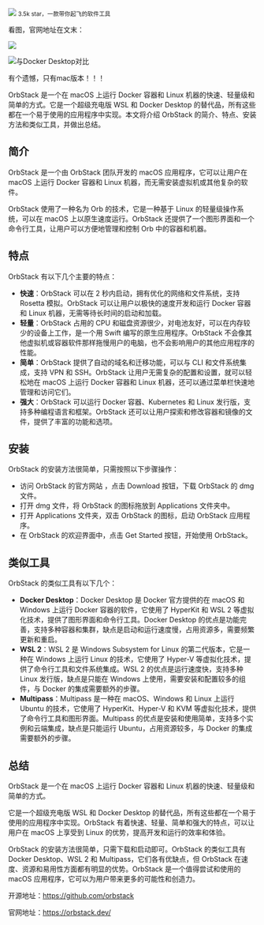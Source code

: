 <img src="/assets/image/240114-让OrbStack带飞-1.png" style="max-width: 70%; height: auto;">
<small>3.5k star，一款带你起飞的软件工具</small>


看图，官网地址在文末：

![](/assets/image/240114-让OrbStack带飞-1.png)

![与Docker Desktop对比](/assets/image/240114-让OrbStack带飞-2.gif)

有个遗憾，只有mac版本！！！

OrbStack 是一个在 macOS 上运行 Docker 容器和 Linux 机器的快速、轻量级和简单的方式。它是一个超级充电版 WSL 和 Docker Desktop 的替代品，所有这些都在一个易于使用的应用程序中实现。本文将介绍 OrbStack 的简介、特点、安装方法和类似工具，并做出总结。

## 简介
OrbStack 是一个由 OrbStack 团队开发的 macOS 应用程序，它可以让用户在 macOS 上运行 Docker 容器和 Linux 机器，而无需安装虚拟机或其他复杂的软件。

OrbStack 使用了一种名为 Orb 的技术，它是一种基于 Linux 的轻量级操作系统，可以在 macOS 上以原生速度运行。OrbStack 还提供了一个图形界面和一个命令行工具，让用户可以方便地管理和控制 Orb 中的容器和机器。

## 特点
OrbStack 有以下几个主要的特点：

- **快速**：OrbStack 可以在 2 秒内启动，拥有优化的网络和文件系统，支持 Rosetta 模拟。OrbStack 可以让用户以极快的速度开发和运行 Docker 容器和 Linux 机器，无需等待长时间的启动和加载。
- **轻量**：OrbStack 占用的 CPU 和磁盘资源很少，对电池友好，可以在内存较少的设备上工作，是一个用 Swift 编写的原生应用程序。OrbStack 不会像其他虚拟机或容器软件那样拖慢用户的电脑，也不会影响用户的其他应用程序的性能。
- **简单**：OrbStack 提供了自动的域名和迁移功能，可以与 CLI 和文件系统集成，支持 VPN 和 SSH。OrbStack 让用户无需复杂的配置和设置，就可以轻松地在 macOS 上运行 Docker 容器和 Linux 机器，还可以通过菜单栏快速地管理和访问它们。
- **强大**：OrbStack 可以运行 Docker 容器、Kubernetes 和 Linux 发行版，支持多种编程语言和框架。OrbStack 还可以让用户探索和修改容器和镜像的文件，提供了丰富的功能和选项。

## 安装
OrbStack 的安装方法很简单，只需按照以下步骤操作：

- 访问 OrbStack 的官方网站 ，点击 Download 按钮，下载 OrbStack 的 dmg 文件。
- 打开 dmg 文件，将 OrbStack 的图标拖放到 Applications 文件夹中。
- 打开 Applications 文件夹，双击 OrbStack 的图标，启动 OrbStack 应用程序。
- 在 OrbStack 的欢迎界面中，点击 Get Started 按钮，开始使用 OrbStack。

## 类似工具
OrbStack 的类似工具有以下几个：

- **Docker Desktop**：Docker Desktop 是 Docker 官方提供的在 macOS 和 Windows 上运行 Docker 容器的软件，它使用了 HyperKit 和 WSL 2 等虚拟化技术，提供了图形界面和命令行工具。Docker Desktop 的优点是功能完善，支持多种容器和集群，缺点是启动和运行速度慢，占用资源多，需要频繁更新和重启。
- **WSL 2**：WSL 2 是 Windows Subsystem for Linux 的第二代版本，它是一种在 Windows 上运行 Linux 的技术，它使用了 Hyper-V 等虚拟化技术，提供了命令行工具和文件系统集成。WSL 2 的优点是运行速度快，支持多种 Linux 发行版，缺点是只能在 Windows 上使用，需要安装和配置较多的组件，与 Docker 的集成需要额外的步骤。
- **Multipass**：Multipass 是一种在 macOS、Windows 和 Linux 上运行 Ubuntu 的技术，它使用了 HyperKit、Hyper-V 和 KVM 等虚拟化技术，提供了命令行工具和图形界面。Multipass 的优点是安装和使用简单，支持多个实例和云端集成，缺点是只能运行 Ubuntu，占用资源较多，与 Docker 的集成需要额外的步骤。

## 总结
OrbStack 是一个在 macOS 上运行 Docker 容器和 Linux 机器的快速、轻量级和简单的方式。

它是一个超级充电版 WSL 和 Docker Desktop 的替代品，所有这些都在一个易于使用的应用程序中实现。OrbStack 有着快速、轻量、简单和强大的特点，可以让用户在 macOS 上享受到 Linux 的优势，提高开发和运行的效率和体验。

OrbStack 的安装方法很简单，只需下载和启动即可。OrbStack 的类似工具有 Docker Desktop、WSL 2 和 Multipass，它们各有优缺点，但 OrbStack 在速度、资源和易用性方面都有明显的优势。OrbStack 是一个值得尝试和使用的 macOS 应用程序，它可以为用户带来更多的可能性和创造力。



开源地址：https://github.com/orbstack

官网地址：https://orbstack.dev/